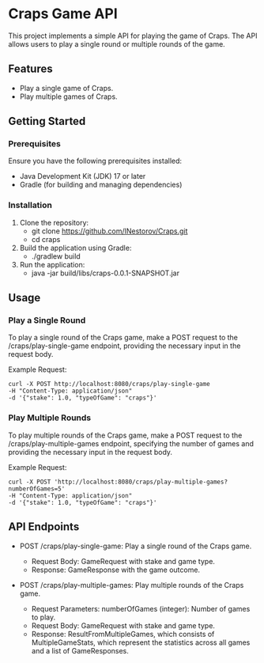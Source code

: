 # Craps Game API
This project implements a simple API for playing the game of Craps. 
The API allows users to play a single round or multiple rounds of the game.

## Features
* Play a single game of Craps.
* Play multiple games of Craps.

## Getting Started

### Prerequisites
Ensure you have the following prerequisites installed:
* Java Development Kit (JDK) 17 or later
* Gradle (for building and managing dependencies)

### Installation
1. Clone the repository:
   * git clone https://github.com/INestorov/Craps.git
   * cd craps
2. Build the application using Gradle:
   *   ./gradlew build
3. Run the application:
   * java -jar build/libs/craps-0.0.1-SNAPSHOT.jar

## Usage

### Play a Single Round
To play a single round of the Craps game, make a POST request to the /craps/play-single-game endpoint,
providing the necessary input in the request body.

Example Request:

    curl -X POST http://localhost:8080/craps/play-single-game
    -H "Content-Type: application/json"
    -d '{"stake": 1.0, "typeOfGame": "craps"}'

### Play Multiple Rounds

To play multiple rounds of the Craps game, make a POST request to the /craps/play-multiple-games endpoint, specifying the number of games and providing the necessary input in the request body.

Example Request:

    curl -X POST 'http://localhost:8080/craps/play-multiple-games?numberOfGames=5'
    -H "Content-Type: application/json"
    -d '{"stake": 1.0, "typeOfGame": "craps"}'

## API Endpoints

* POST /craps/play-single-game: Play a single round of the Craps game.
    * Request Body: GameRequest with stake and game type.
    * Response: GameResponse with the game outcome.


* POST /craps/play-multiple-games: Play multiple rounds of the Craps game.
    * Request Parameters: numberOfGames (integer): Number of games to play.
    * Request Body: GameRequest with stake and game type.
  * Response: ResultFromMultipleGames, which consists of MultipleGameStats, which represent the statistics across all games and a list of GameResponses.
